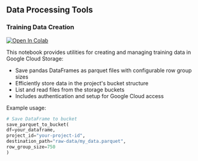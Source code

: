 ## Data Processing Tools

### Training Data Creation

[![Open In Colab](https://colab.research.google.com/assets/colab-badge.svg)](https://colab.research.google.com/github/opencampus-sh/sign-language-translator/blob/main/data/dev/create_training_data.ipynb)

This notebook provides utilities for creating and managing training data in Google Cloud Storage:

- Save pandas DataFrames as parquet files with configurable row group sizes
- Efficiently store data in the project's bucket structure
- List and read files from the storage buckets
- Includes authentication and setup for Google Cloud access

Example usage:

```python
# Save DataFrame to bucket
save_parquet_to_bucket(
df=your_dataframe,
project_id="your-project-id",
destination_path="raw-data/my_data.parquet",
row_group_size=750
)
```
